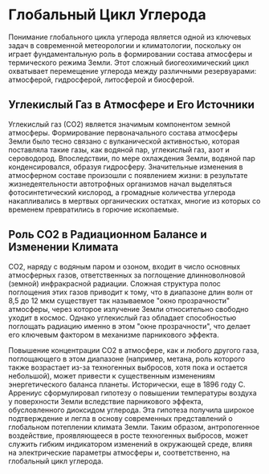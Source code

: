 # Глобальный Цикл Углерода

Понимание глобального цикла углерода является одной из ключевых задач в современной метеорологии и климатологии, поскольку он играет фундаментальную роль в формировании состава атмосферы и термического режима Земли. Этот сложный биогеохимический цикл охватывает перемещение углерода между различными резервуарами: атмосферой, гидросферой, литосферой и биосферой.

## Углекислый Газ в Атмосфере и Его Источники

Углекислый газ (СО2) является значимым компонентом земной атмосферы. Формирование первоначального состава атмосферы Земли было тесно связано с вулканической активностью, которая поставляла такие газы, как водяной пар, углекислый газ, азот и сероводород. Впоследствии, по мере охлаждения Земли, водяной пар конденсировался, образуя гидросферу. Значительные изменения в атмосферном составе произошли с появлением жизни: в результате жизнедеятельности автотрофных организмов начал выделяться фотосинтетический кислород, а громадные количества углерода накапливались в мертвых органических остатках, многие из которых со временем превратились в горючие ископаемые.

## Роль CO2 в Радиационном Балансе и Изменении Климата

СО2, наряду с водяным паром и озоном, входит в число основных атмосферных газов, ответственных за поглощение длинноволновой (земной) инфракрасной радиации. Сложная структура полос поглощения этих газов приводит к тому, что в диапазоне длин волн от 8,5 до 12 мкм существует так называемое "окно прозрачности" атмосферы, через которое излучение Земли относительно свободно уходит в космос. Однако углекислый газ обладает способностью поглощать радиацию именно в этом "окне прозрачности", что делает его ключевым фактором в механизме парникового эффекта.

Повышение концентрации СО2 в атмосфере, как и любого другого газа, поглощающего в этом диапазоне (например, метана, роль которого также возрастает из-за техногенных выбросов, хотя пока и остается небольшой), может привести к существенным изменениям энергетического баланса планеты. Исторически, еще в 1896 году С. Аррениус сформулировал гипотезу о повышении температуры воздуха у поверхности Земли вследствие парникового эффекта, обусловленного диоксидом углерода. Эта гипотеза получила широкое подтверждение и легла в основу современных представлений о глобальном потеплении климата Земли. Таким образом, антропогенное воздействие, проявляющееся в росте техногенных выбросов, может служить гибким индикатором изменений в окружающей среде, влияя на электрические параметры атмосферы и, соответственно, на глобальный цикл углерода.
